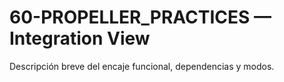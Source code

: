 # 60-PROPELLER_PRACTICES — Integration View
Descripción breve del encaje funcional, dependencias y modos.
